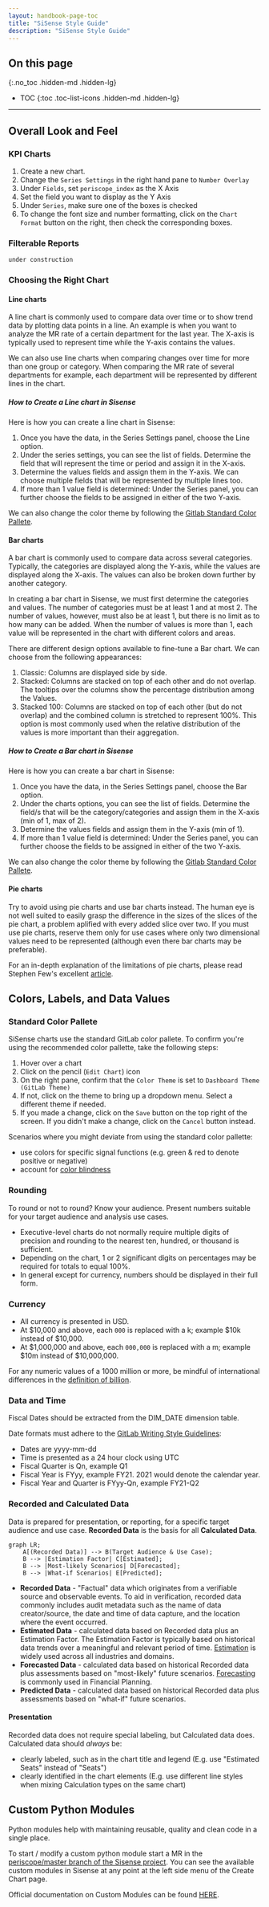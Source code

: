 ```yaml
---
layout: handbook-page-toc
title: "SiSense Style Guide"
description: "SiSense Style Guide"
---
```


## On this page
{:.no_toc .hidden-md .hidden-lg}

- TOC
{:toc .toc-list-icons .hidden-md .hidden-lg}

---

## Overall Look and Feel

### KPI Charts

1. Create a new chart. 
1. Change the `Series Settings` in the right hand pane to `Number Overlay`
1. Under `Fields`, set `periscope_index` as the X Axis
1. Set the field you want to display as the Y Axis
1. Under `Series`, make sure one of the boxes is checked
1. To change the font size and number formatting, click on the `Chart Format` button on the right, then check the corresponding boxes.

### Filterable Reports

`under construction`

### Choosing the Right Chart

#### Line charts

A line chart is commonly used to compare data over time or to show trend data by plotting data points in a line. An example is when you want to analyze the MR rate of a certain department for the last year. The X-axis is typically used to represent time while the Y-axis contains the values. 

We can also use line charts when comparing changes over time for more than one group or category. When comparing the MR rate of several departments for example, each department will be represented by different lines in the chart. 

##### How to Create a Line chart in Sisense

Here is how you can create a line chart in Sisense:

1. Once you have the data, in the Series Settings panel, choose the Line option.
2. Under the series settings, you can see the list of fields. Determine the field that will represent the time or period and assign it in the X-axis.
3. Determine the values fields and assign them in the Y-axis. We can choose multiple fields that will be represented by multiple lines too.
4. If more than 1 value field is determined: Under the Series panel, you can further choose the fields to be assigned in either of the two Y-axis.

We can also change the color theme by following the [Gitlab Standard Color Pallete](https://about.gitlab.com/handbook/business-technology/data-team/platform/sisense-style-guide/#standard-color-pallete).

#### Bar charts

A bar chart is commonly used to compare data across several categories. Typically, the categories are displayed along the Y-axis, while the values are displayed along the X-axis. The values can also be broken down further by another category.

In creating a bar chart in Sisense, we must first determine the categories and values. The number of categories must be at least 1 and at most 2. The number of values, however, must also be at least 1, but there is no limit as to how many can be added. When the number of values is more than 1, each value will be represented in the chart with different colors and areas.

There are different design options available to fine-tune a Bar chart. We can choose from the following appearances:
1. Classic: Columns are displayed side by side.
2. Stacked: Columns are stacked on top of each other and do not overlap. The tooltips over the columns show the percentage distribution among the Values.
3. Stacked 100: Columns are stacked on top of each other (but do not overlap) and the combined column is stretched to represent 100%. This option is most commonly used when the relative distribution of the values is more important than their aggregation.

##### How to Create a Bar chart in Sisense

Here is how you can create a bar chart in Sisense:

1. Once you have the data, in the Series Settings panel, choose the Bar option.
2. Under the charts options, you can see the list of fields. Determine the field/s that will be the category/categories and assign them in the X-axis (min of 1, max of 2).
3. Determine the values fields and assign them in the Y-axis (min of 1).
4. If more than 1 value field is determined: Under the Series panel, you can further choose the fields to be assigned in either of the two Y-axis.

We can also change the color theme by following the [Gitlab Standard Color Pallete](https://about.gitlab.com/handbook/business-technology/data-team/platform/sisense-style-guide/#standard-color-pallete).

#### Pie charts

Try to avoid using pie charts and use bar charts instead. The human eye is not well suited to easily grasp the difference in the sizes of the slices of the pie chart, a problem aplified with every added slice over two. If you must use pie charts, reserve them only for use cases where only two dimensional values need to be represented (although even there bar charts may be preferable).

For an in-depth explanation of the limitations of pie charts, please read Stephen Few's excellent [article](https://www.perceptualedge.com/articles/visual_business_intelligence/save_the_pies_for_dessert.pdf).

## Colors, Labels, and Data Values

### Standard Color Pallete

SiSense charts use the standard GitLab color pallete. To confirm you're using the recommended color pallette, take the following steps: 
1. Hover over a chart
1. Click on the pencil (`Edit Chart`) icon
1. On the right pane, confirm that the `Color Theme` is set to `Dashboard Theme (GitLab Theme)`
1. If not, click on the theme to bring up a dropdown menu. Select a different theme if needed.
1. If you made a change, click on the `Save` button on the top right of the screen. If you didn't make a change, click on the `Cancel` button instead.

Scenarios where you might deviate from using the standard color pallette:
- use colors for specific signal functions (e.g. green & red to denote positive or negative)
- account for [color blindness](https://www.getfeedback.com/resources/ux/how-to-design-for-color-blindness/)

### Rounding

To round or not to round? Know your audience. Present numbers suitable for your target audience and analysis use cases.
- Executive-level charts do not normally require multiple digits of precision and rounding to the nearest ten, hundred, or thousand is sufficient.
- Depending on the chart, 1 or 2 significant digits on percentages may be required for totals to equal 100%.
- In general except for currency, numbers should be displayed in their full form.

### Currency

- All currency is presented in USD.
- At $10,000 and above, each `000` is replaced with a k; example $10k instead of $10,000.
- At $1,000,000 and above, each `000,000` is replaced with a m; example $10m instead of $10,000,000.

For any numeric values of a 1000 million or more, be mindful of international differences in the [definition of billion](https://pages.ucsd.edu/~dkjordan/cgi-bin/moreabout.pl?tyimuh=bignum).

### Data and Time 

Fiscal Dates should be extracted from the DIM_DATE dimension table.

Date formats must adhere to the [GitLab Writing Style Guidelines](https://about.gitlab.com/handbook/communication/#writing-style-guidelines):
- Dates are yyyy-mm-dd
- Time is presented as a 24 hour clock using UTC
- Fiscal Quarter is Qn, example Q1
- Fiscal Year is FYyy, example FY21. 2021 would denote the calendar year.
- Fiscal Year and Quarter is FYyy-Qn, example FY21-Q2 

### Recorded and Calculated Data

Data is prepared for presentation, or reporting, for a specific target audience and use case. **Recorded Data** is the basis for all **Calculated Data**.

```mermaid
graph LR;
	A[(Recorded Data)] --> B(Target Audience & Use Case);
	B --> |Estimation Factor| C[Estimated];
	B --> |Most-likely Scenarios| D[Forecasted];
	B --> |What-if Scenarios| E[Predicted];
```

- **Recorded Data** - "Factual" data which originates from a verifiable source and observable events. To aid in verification, recorded data commonly includes audit metadata such as the name of data creator/source, the date and time of data capture, and the location where the event occurred.
- **Estimated Data** - calculated data based on Recorded data plus an Estimation Factor. The Estimation Factor is typically based on historical data trends over a meaningful and relevant period of time. [Estimation](https://en.wikipedia.org/wiki/Estimation) is widely used across all industries and domains.
- **Forecasted Data** - calculated data based on historical Recorded data plus assessments based on "most-likely" future scenarios. [Forecasting](https://en.wikipedia.org/wiki/Forecasting) is commonly used in Financial Planning.
- **Predicted Data** - calculated data based on historical Recorded data plus assessments based on "what-if" future scenarios.


#### Presentation

Recorded data does not require special labeling, but Calculated data does. Calculated data should _always_ be:
- clearly labeled, such as in the chart title and legend (E.g. use "Estimated Seats" instead of "Seats")
- clearly identified in the chart elements (E.g. use different line styles when mixing Calculation types on the same chart)


## Custom Python Modules

Python modules help with maintaining reusable, quality and clean code in a single place.

To start / modify a custom python module start a MR in the [periscope/master branch of the Sisense project](https://gitlab.com/gitlab-data/periscope/-/tree/periscope/master). You can see the available custom modules in Sisense at any point at the left side menu of the Create Chart page.

Official documentation on Custom Modules can be found [HERE](https://dtdocs.sisense.com/article/custom-modules).
